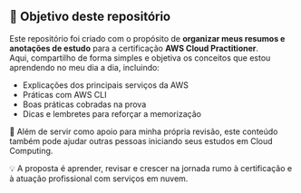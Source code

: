 ## 🎯 Objetivo deste repositório

Este repositório foi criado com o propósito de **organizar meus resumos e anotações de estudo** para a certificação **AWS Cloud Practitioner**.  
Aqui, compartilho de forma simples e objetiva os conceitos que estou aprendendo no meu dia a dia, incluindo:

- Explicações dos principais serviços da AWS
- Práticas com AWS CLI
- Boas práticas cobradas na prova
- Dicas e lembretes para reforçar a memorização

📌 Além de servir como apoio para minha própria revisão, este conteúdo também pode ajudar outras pessoas iniciando seus estudos em Cloud Computing.

💡 A proposta é aprender, revisar e crescer na jornada rumo à certificação e à atuação profissional com serviços em nuvem.
